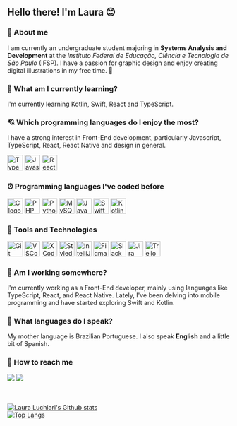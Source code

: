 ## Hello there! I'm Laura 😊

### 💬 About me
I am currently an undergraduate student majoring in **Systems Analysis and Development** at the *Instituto Federal de Educação, Ciência e Tecnologia de São Paulo* (IFSP). I have a passion for graphic design and enjoy creating digital illustrations in my free time. 💌

### 📕 What am I currently learning?
I'm currently learning Kotlin, Swift, React and TypeScript.

### 💘 Which programming languages do I enjoy the most?
I have a strong interest in Front-End development, particularly Javascript, TypeScript, React, React Native and design in general.
<div>

<img alt="Typescript logo" style="height: 35px;" src="https://cdn.jsdelivr.net/gh/devicons/devicon/icons/typescript/typescript-original.svg"/>
<img alt="Javascript logo" style="height: 35px;" src="https://cdn.jsdelivr.net/gh/devicons/devicon/icons/javascript/javascript-plain.svg"/>
<img alt="React logo" style="height: 35px;" src="https://cdn.jsdelivr.net/gh/devicons/devicon/icons/react/react-original.svg"/>
</div>

### ⏰ Programming languages I've coded before
<div>
<img alt="C logo" style="height: 35px;" src="https://cdn.jsdelivr.net/gh/devicons/devicon/icons/c/c-original.svg"/>
<img alt="PHP logo" style="height: 35px;" src="https://cdn.jsdelivr.net/gh/devicons/devicon/icons/php/php-plain.svg"/>
<img alt="Python logo" style="height: 35px;" src="https://cdn.jsdelivr.net/gh/devicons/devicon/icons/python/python-original.svg"/>
<img alt="MySQL logo" style="height: 35px;" src="https://cdn.jsdelivr.net/gh/devicons/devicon/icons/mysql/mysql-original-wordmark.svg"/>
<img alt="Java logo" style="height: 35px;" src="https://cdn.jsdelivr.net/gh/devicons/devicon/icons/java/java-original.svg"/>
<img alt="Swift logo" style="height: 35px;" src="https://cdn.jsdelivr.net/gh/devicons/devicon/icons/swift/swift-original.svg" />
<img alt="Kotlin logo" style="height: 35px;" src="https://cdn.jsdelivr.net/gh/devicons/devicon/icons/kotlin/kotlin-original.svg" /> 
</div>

### 📌 Tools and Technologies
<div>
<img alt="Git logo" style="height: 35px;" src="https://cdn.jsdelivr.net/gh/devicons/devicon/icons/git/git-original.svg"/> 
<img alt="VSCode logo" style="height: 35px;" src="https://cdn.jsdelivr.net/gh/devicons/devicon/icons/vscode/vscode-original.svg"/>
<img alt="XCode logo" style="height: 35px;" src="https://cdn.jsdelivr.net/gh/devicons/devicon/icons/xcode/xcode-original.svg" />
<img alt="Styled-Components logo" style="height: 35px;" src="https://cdn.worldvectorlogo.com/logos/styled-components-1.svg" />
<img alt="IntelliJ logo" style="height: 35px;" src="https://upload.wikimedia.org/wikipedia/commons/9/9c/IntelliJ_IDEA_Icon.svg"/>
<img alt="Figma logo" style="height: 35px;" src="https://cdn.jsdelivr.net/gh/devicons/devicon/icons/figma/figma-original.svg"/>
<img alt="Slack logo" style="height: 35px;" src="https://cdn.jsdelivr.net/gh/devicons/devicon/icons/slack/slack-original.svg"/>
<img alt="Jira logo" style="height: 35px;" src="https://cdn.jsdelivr.net/gh/devicons/devicon/icons/jira/jira-original.svg" />
<img alt="Trello logo" style="height: 35px;" src="https://cdn.jsdelivr.net/gh/devicons/devicon/icons/trello/trello-plain.svg"/>
</div>

### 🎯 Am I working somewhere?
I'm currently working as a Front-End developer, mainly using languages like TypeScript, React, and React Native. Lately, I've been delving into mobile programming and have started exploring Swift and Kotlin.

### 🍒 What languages do I speak?
My mother language is Brazilian Portuguese. I also speak **English** and a little bit of Spanish.

### 📩 How to reach me
<div>
<a style="height: 35px;" href="https://www.linkedin.com/in/laura-ranucci-luchiari/" target="_blank"><img src="https://img.shields.io/badge/LinkedIn-0077B5?style=for-the-badge&logo=linkedin&logoColor=white" target="_blank"></a>
<a style="height: 35px;" href="mailto:lauraluchiari@outlook.com" target="_blank"><img src="https://img.shields.io/badge/Outlook-0078D4?style=for-the-badge&logo=microsoft-outlook&logoColor=white" target="_blank"></a>
</div>
<br><br>
<div>
    <a href="https://github.com/lauraluch">
</div>
    
![Laura Luchiari's Github stats](https://github-readme-stats.vercel.app/api?username=lauraluch&theme=cobalt&rank_icon=github)
    <br>
![Top Langs](https://github-readme-stats.vercel.app/api/top-langs/?username=lauraluch&theme=cobalt)
